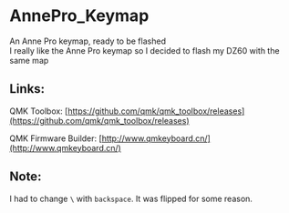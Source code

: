 # AnnePro_Keymap
An Anne Pro keymap, ready to be flashed <br />
I really like the Anne Pro keymap so I decided to flash my DZ60 with the same map

## Links: 
QMK Toolbox:
[https://github.com/qmk/qmk_toolbox/releases](https://github.com/qmk/qmk_toolbox/releases)

QMK Firmware Builder:
[http://www.qmkeyboard.cn/](http://www.qmkeyboard.cn/)

## Note:
I had to change `\` with `backspace`. It was flipped for some reason.
